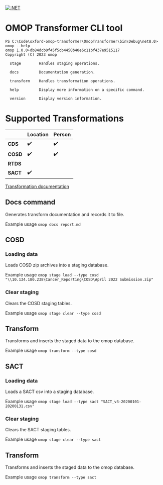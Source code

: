 [![.NET](https://github.com/answerdigital/oxford-omop-data-mapper/actions/workflows/dotnet.yml/badge.svg)](https://github.com/answerdigital/oxford-omop-data-mapper/actions/workflows/dotnet.yml)

# OMOP Transformer CLI tool

```
PS C:\Code\oxford-omop-transformer\OmopTransformer\bin\Debug\net8.0> omop --help
omop 1.0.0+db84dcb0f45f5cb4450b40e6c11bf437e9515117
Copyright (C) 2023 omop

  stage        Handles staging operations.

  docs         Documentation generation.

  transform    Handles transformation operations.

  help         Display more information on a specific command.

  version      Display version information.

```

# Supported Transformations

|          | **Location** | **Person** |
|----------|--------------|------------|
| **CDS**  |      ✔️       |     ✔️      |
| **COSD** |     ✔️      |       ✔️     |
| **RTDS** |              |            |
| **SACT** |      ✔️       |            |

[Transformation documentation](transformation-documentation.md)

## Docs command

Generates transform documentation and records it to file.

Example usage `omop docs report.md`

## COSD

### Loading data

Loads COSD zip archives into a staging database.

Example usage `omop stage load --type cosd "\\10.134.180.238\Cancer_Reporting\COSD\April 2022 Submission.zip"`

### Clear staging

Clears the COSD staging tables.

Example usage `omop stage clear --type cosd`

## Transform

Transforms and inserts the staged data to the omop database.

Example usage `omop transform --type cosd`

## SACT

### Loading data

Loads a SACT csv into a staging database.

Example usage `omop stage load --type sact "SACT_v3-20200101-20200131.csv"`

### Clear staging

Clears the SACT staging tables.

Example usage `omop stage clear --type sact`

## Transform

Transforms and inserts the staged data to the omop database.

Example usage `omop transform --type sact`